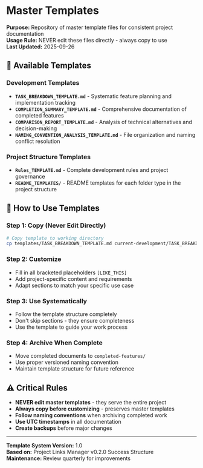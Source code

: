 # Master Templates

**Purpose:** Repository of master template files for consistent project documentation  
**Usage Rule:** NEVER edit these files directly - always copy to use  
**Last Updated:** 2025-09-26

## 📄 **Available Templates**

### **Development Templates**
- **`TASK_BREAKDOWN_TEMPLATE.md`** - Systematic feature planning and implementation tracking
- **`COMPLETION_SUMMARY_TEMPLATE.md`** - Comprehensive documentation of completed features
- **`COMPARISON_REPORT_TEMPLATE.md`** - Analysis of technical alternatives and decision-making
- **`NAMING_CONVENTION_ANALYSIS_TEMPLATE.md`** - File organization and naming conflict resolution

### **Project Structure Templates**
- **`Rules_TEMPLATE.md`** - Complete development rules and project governance
- **`README_TEMPLATES/`** - README templates for each folder type in the project structure

## 🔄 **How to Use Templates**

### **Step 1: Copy (Never Edit Directly)**
```bash
# Copy template to working directory
cp templates/TASK_BREAKDOWN_TEMPLATE.md current-development/TASK_BREAKDOWN_Feature-Name.md
```

### **Step 2: Customize**
- Fill in all bracketed placeholders `[LIKE_THIS]`
- Add project-specific content and requirements  
- Adapt sections to match your specific use case

### **Step 3: Use Systematically**
- Follow the template structure completely
- Don't skip sections - they ensure completeness
- Use the template to guide your work process

### **Step 4: Archive When Complete**
- Move completed documents to `completed-features/`
- Use proper versioned naming convention
- Maintain template structure for future reference

## ⚠️ **Critical Rules**

- **NEVER edit master templates** - they serve the entire project
- **Always copy before customizing** - preserves master templates
- **Follow naming conventions** when archiving completed work
- **Use UTC timestamps** in all documentation
- **Create backups** before major changes

---

**Template System Version:** 1.0  
**Based on:** Project Links Manager v0.2.0 Success Structure  
**Maintenance:** Review quarterly for improvements